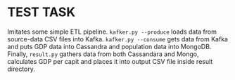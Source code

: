 # TEST TASK
Imitates some simple ETL pipeline.
`kafker.py --produce` loads data from source-data CSV files into Kafka.
`kafker.py --consume` gets data from Kafka and puts GDP data into Cassandra and population data into MongoDB.
Finally, `result.py` gathers data from both Cassandara and Mongo, calculates GDP per capit and places it into output CSV file inside result directory.

